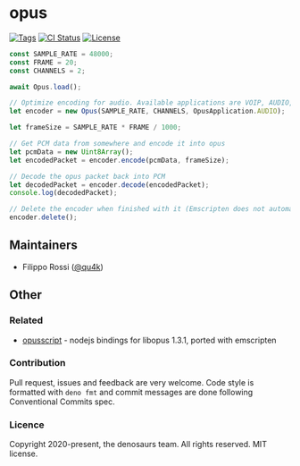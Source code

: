 # opus

[![Tags](https://img.shields.io/github/release/denosaurs/opus)](https://github.com/denosaurs/opus/releases)
[![CI Status](https://img.shields.io/github/workflow/status/denosaurs/opus/check)](https://github.com/denosaurs/opus/actions)
[![License](https://img.shields.io/github/license/denosaurs/opus)](https://github.com/denosaurs/opus/blob/master/LICENSE)

```typescript
const SAMPLE_RATE = 48000;
const FRAME = 20;
const CHANNELS = 2;

await Opus.load();

// Optimize encoding for audio. Available applications are VOIP, AUDIO, and RESTRICTED_LOWDELAY
let encoder = new Opus(SAMPLE_RATE, CHANNELS, OpusApplication.AUDIO);

let frameSize = SAMPLE_RATE * FRAME / 1000;

// Get PCM data from somewhere and encode it into opus
let pcmData = new Uint8Array();
let encodedPacket = encoder.encode(pcmData, frameSize);

// Decode the opus packet back into PCM
let decodedPacket = encoder.decode(encodedPacket);
console.log(decodedPacket);

// Delete the encoder when finished with it (Emscripten does not automatically call C++ object destructors)
encoder.delete();
```

## Maintainers

- Filippo Rossi ([@qu4k](https://github.com/qu4k))

## Other

### Related

- [opusscript](https://github.com/abalabahaha/opusscript) - nodejs bindings for libopus 1.3.1, ported with emscripten

### Contribution

Pull request, issues and feedback are very welcome. Code style is formatted with `deno fmt` and commit messages are done following Conventional Commits spec.

### Licence

Copyright 2020-present, the denosaurs team. All rights reserved. MIT license.
